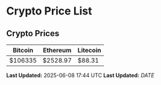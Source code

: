 # Crypto Price List

## Crypto Prices
| Bitcoin | Ethereum | Litecoin |
| ------- | -------- | -------- |
| $106335 | $2528.97 | $88.31 |
**Last Updated:** 2025-06-08 17:44 UTC
**Last Updated:** $DATE$

